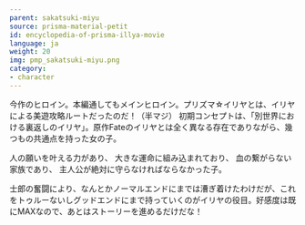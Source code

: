 ```yaml
---
parent: sakatsuki-miyu
source: prisma-material-petit
id: encyclopedia-of-prisma-illya-movie
language: ja
weight: 20
img: pmp_sakatsuki-miyu.png
category:
- character
---
```


今作のヒロイン。本編通してもメインヒロイン。プリズマ☆イリヤとは、イリヤによる美遊攻略ルートだったのだ！（半マジ）
初期コンセプトは、「別世界における裏返しのイリヤ」。原作Fateのイリヤとは全く異なる存在でありながら、幾つもの共通点を持った女の子。

人の願いを叶える力があり、
大きな運命に組み込まれており、
血の繋がらない家族であり、
主人公が絶対に守らなければならなかった子。

士郎の奮闘により、なんとかノーマルエンドにまでは漕ぎ着けたわけだが、これをトゥルーないしグッドエンドにまで持っていくのがイリヤの役目。好感度は既にMAXなので、あとはストーリーを進めるだけだな！
